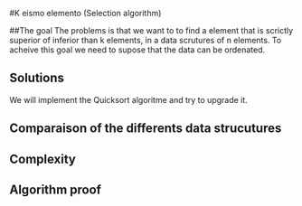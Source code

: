#K eismo elemento (Selection algorithm)


##The goal
The problems is that we want to to find a element that is scrictly superior of inferior than k elements, in a data scrutures of n elements.
To acheive this goal we need to supose that the data can be ordenated.

## Solutions

We will implement the Quicksort algoritme and try to upgrade it.

## Comparaison of the differents data strucutures

## Complexity

## Algorithm proof
